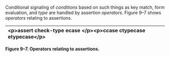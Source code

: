  

Conditional signaling of *conditions* based on such things as key match, form evaluation, and *type* are handled by assertion *operators*. Figure 9–7 shows *operators* relating to assertions. 

|&#60;p&#62;**assert check-type ecase** &#60;/p&#62;&#60;p&#62;**ccase ctypecase etypecase**&#60;/p&#62;|
| :- |


**Figure 9–7. Operators relating to assertions.** 

